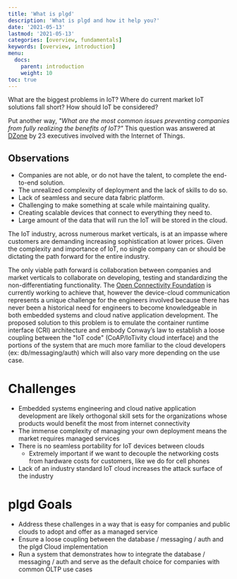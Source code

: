 ```yaml
---
title: 'What is plgd'
description: 'What is plgd and how it help you?'
date: '2021-05-13'
lastmod: '2021-05-13'
categories: [overview, fundamentals]
keywords: [overview, introduction]
menu:
  docs:
    parent: introduction
    weight: 10
toc: true
---
```


What are the biggest problems in IoT? Where do current market IoT solutions fall short?  How should IoT be considered?

Put another way, _"What are the most common issues preventing companies from fully realizing the benefits of IoT?"_  This question was answered at [DZone](https://dzone.com/articles/most-common-problems-with-iot) by 23 executives involved with the Internet of Things.

## Observations
- Companies are not able, or do not have the talent, to complete the end-to-end solution.
- The unrealized complexity of deployment and the lack of skills to do so.
- Lack of seamless and secure data fabric platform.
- Challenging to make something at scale while maintaining quality.
- Creating scalable devices that connect to everything they need to.
- Large amount of the data that will run the IoT will be stored in the cloud.


The IoT industry, across numerous market verticals, is at an impasse where customers are demanding increasing sophistication at lower prices. Given the complexity and importance of IoT, no single company can or should be dictating the path forward for the entire industry.

The only viable path forward is collaboration between companies and market verticals to collaborate on developing, testing and standardizing the non-differentiating functionality. The [Open Connectivity Foundation](https://openconnectivity.org/) is currently working to achieve that, however the device-cloud communication represents a unique challenge for the engineers involved because there has never been a historical need for engineers to become knowledgeable in both embedded systems and cloud native application development. The proposed solution to this problem is to emulate the container runtime interface (CRI) architecture and embody Conway’s law to establish a loose coupling between the "IoT code" (CoAP/IoTivity cloud interface) and the portions of the system that are much more familiar to the cloud developers (ex: db/messaging/auth) which will also vary more depending on the use case.

# Challenges
- Embedded systems engineering and cloud native application development are likely orthogonal skill sets for the organizations whose products would benefit the most from internet connectivity
- The immense complexity of managing your own deployment means the market requires managed services
- There is no seamless portability for IoT devices between clouds
    - Extremely important if we want to decouple the networking costs from hardware costs for customers, like we do for cell phones
- Lack of an industry standard IoT cloud increases the attack surface of the industry

# plgd Goals

- Address these challenges in a way that is easy for companies and public clouds to adopt and offer as a managed service
- Ensure a loose coupling between the database / messaging / auth and the plgd Cloud implementation
- Run a system that demonstrates how to integrate the database / messaging / auth and serve as the default choice for companies with common OLTP use cases
